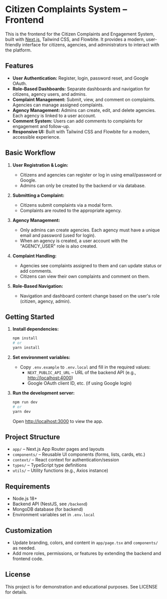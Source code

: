 # Citizen Complaints System – Frontend

This is the frontend for the Citizen Complaints and Engagement System, built with [Next.js](https://nextjs.org), Tailwind CSS, and Flowbite. It provides a modern, user-friendly interface for citizens, agencies, and administrators to interact with the platform.

## Features

- **User Authentication:** Register, login, password reset, and Google OAuth.
- **Role-Based Dashboards:** Separate dashboards and navigation for citizens, agency users, and admins.
- **Complaint Management:** Submit, view, and comment on complaints. Agencies can manage assigned complaints.
- **Agency Management:** Admins can create, edit, and delete agencies. Each agency is linked to a user account.
- **Comment System:** Users can add comments to complaints for engagement and follow-up.
- **Responsive UI:** Built with Tailwind CSS and Flowbite for a modern, accessible experience.

## Basic Workflow

1. **User Registration & Login:**
   - Citizens and agencies can register or log in using email/password or Google.
   - Admins can only be created by the backend or via database.

2. **Submitting a Complaint:**
   - Citizens submit complaints via a modal form.
   - Complaints are routed to the appropriate agency.

3. **Agency Management:**
   - Only admins can create agencies. Each agency must have a unique email and password (used for login).
   - When an agency is created, a user account with the "AGENCY_USER" role is also created.

4. **Complaint Handling:**
   - Agencies see complaints assigned to them and can update status or add comments.
   - Citizens can view their own complaints and comment on them.

5. **Role-Based Navigation:**
   - Navigation and dashboard content change based on the user's role (citizen, agency, admin).

## Getting Started

1. **Install dependencies:**

   ```bash
   npm install
   # or
   yarn install
   ```

2. **Set environment variables:**
   - Copy `.env.example` to `.env.local` and fill in the required values:
     - `NEXT_PUBLIC_API_URL` – URL of the backend API (e.g., <http://localhost:4000>)
     - Google OAuth client ID, etc. (if using Google login)

3. **Run the development server:**

   ```bash
   npm run dev
   # or
   yarn dev
   ```

   Open [http://localhost:3000](http://localhost:3000) to view the app.

## Project Structure

- `app/` – Next.js App Router pages and layouts
- `components/` – Reusable UI components (forms, lists, cards, etc.)
- `context/` – React context for authentication/session
- `types/` – TypeScript type definitions
- `utils/` – Utility functions (e.g., Axios instance)

## Requirements

- Node.js 18+
- Backend API (NestJS, see `/backend`)
- MongoDB database (for backend)
- Environment variables set in `.env.local`

## Customization

- Update branding, colors, and content in `app/page.tsx` and `components/` as needed.
- Add more roles, permissions, or features by extending the backend and frontend code.

## License

This project is for demonstration and educational purposes. See LICENSE for details.
